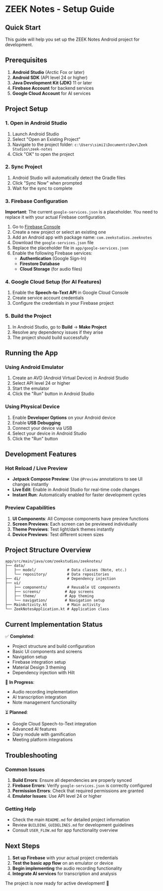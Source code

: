 # ZEEK Notes - Setup Guide

## Quick Start

This guide will help you set up the ZEEK Notes Android project for development.

## Prerequisites

1. **Android Studio** (Arctic Fox or later)
2. **Android SDK** (API level 24 or higher)
3. **Java Development Kit (JDK)** 11 or later
4. **Firebase Account** for backend services
5. **Google Cloud Account** for AI services

## Project Setup

### 1. Open in Android Studio

1. Launch Android Studio
2. Select "Open an Existing Project"
3. Navigate to the project folder: `c:\Users\simi1\Documents\Dev\Zeek Studios\zeek-notes`
4. Click "OK" to open the project

### 2. Sync Project

1. Android Studio will automatically detect the Gradle files
2. Click "Sync Now" when prompted
3. Wait for the sync to complete

### 3. Firebase Configuration

**Important**: The current `google-services.json` is a placeholder. You need to replace it with your actual Firebase configuration.

1. Go to [Firebase Console](https://console.firebase.google.com/)
2. Create a new project or select an existing one
3. Add an Android app with package name: `com.zeekstudios.zeeknotes`
4. Download the `google-services.json` file
5. Replace the placeholder file in `app/google-services.json`
6. Enable the following Firebase services:
   - **Authentication** (Google Sign-In)
   - **Firestore Database**
   - **Cloud Storage** (for audio files)

### 4. Google Cloud Setup (for AI Features)

1. Enable the **Speech-to-Text API** in Google Cloud Console
2. Create service account credentials
3. Configure the credentials in your Firebase project

### 5. Build the Project

1. In Android Studio, go to **Build** → **Make Project**
2. Resolve any dependency issues if they arise
3. The project should build successfully

## Running the App

### Using Android Emulator

1. Create an AVD (Android Virtual Device) in Android Studio
2. Select API level 24 or higher
3. Start the emulator
4. Click the "Run" button in Android Studio

### Using Physical Device

1. Enable **Developer Options** on your Android device
2. Enable **USB Debugging**
3. Connect your device via USB
4. Select your device in Android Studio
5. Click the "Run" button

## Development Features

### Hot Reload / Live Preview

- **Jetpack Compose Preview**: Use `@Preview` annotations to see UI changes instantly
- **Live Edit**: Enable in Android Studio for real-time code changes
- **Instant Run**: Automatically enabled for faster development cycles

### Preview Capabilities

1. **UI Components**: All Compose components have preview functions
2. **Screen Previews**: Each screen can be previewed individually
3. **Theme Previews**: Test light/dark themes instantly
4. **Device Previews**: Test different screen sizes

## Project Structure Overview

```
app/src/main/java/com/zeekstudios/zeeknotes/
├── data/
│   ├── model/              # Data classes (Note, etc.)
│   └── repository/         # Data repositories
├── di/                     # Dependency injection
├── ui/
│   ├── components/         # Reusable UI components
│   ├── screens/           # App screens
│   ├── theme/             # App theming
│   └── navigation/        # Navigation setup
├── MainActivity.kt         # Main activity
└── ZeekNotesApplication.kt # Application class
```

## Current Implementation Status

✅ **Completed**:
- Project structure and build configuration
- Basic UI components and screens
- Navigation setup
- Firebase integration setup
- Material Design 3 theming
- Dependency injection with Hilt

🔄 **In Progress**:
- Audio recording implementation
- AI transcription integration
- Note management functionality

⏳ **Planned**:
- Google Cloud Speech-to-Text integration
- Advanced AI features
- Diary module with gamification
- Meeting platform integrations

## Troubleshooting

### Common Issues

1. **Build Errors**: Ensure all dependencies are properly synced
2. **Firebase Errors**: Verify `google-services.json` is correctly configured
3. **Permission Errors**: Check that required permissions are granted
4. **Emulator Issues**: Use API level 24 or higher

### Getting Help

- Check the main `README.md` for detailed project information
- Review `BUILDING_GUIDELINES.md` for development guidelines
- Consult `USER_FLOW.md` for app functionality overview

## Next Steps

1. **Set up Firebase** with your actual project credentials
2. **Test the basic app flow** on an emulator or device
3. **Begin implementing** the audio recording functionality
4. **Integrate AI services** for transcription and analysis

The project is now ready for active development! 🚀